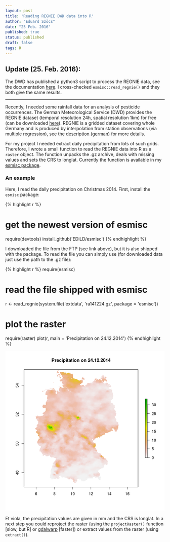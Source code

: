 ```yaml
---
layout: post
title: 'Reading REGNIE DWD data into R'
author: "Eduard Szöcs"
date: "25 Feb. 2016"
published: true
status: published
draft: false
tags: R
---
```

 
 
## **Update (25. Feb. 2016):**
 
The DWD has published a python3 script to process the REGNIE data, see the documentation [here](ftp://ftp-cdc.dwd.de/pub/CDC/grids_germany/daily/regnie/Regnie2GIS/doc/Unterst%C3%BCtzungsdokumente%20-%20Geografische%20Darstellung%20von%20REGNIE-Daten.pdf).
I cross-checked `esmisc::read_regnie()` and they both give the same results.
 
--------------
Recently, I needed some rainfall data for an analysis of pesticide occurrences. 
The German Meteorological Service (DWD) provides the REGNIE dataset (temporal resolution 24h, spatial resolution 1km) for free (can be downloaded [here](ftp://ftp.dwd.de/pub/CDC/grids_germany/daily/regnie/)).
REGNIE is a gridded dataset covering whole Germany and is produced by interpolation from station observations (via multiple regression), see the [description (german)](ftp://ftp.dwd.de/pub/CDC/grids_germany/daily/regnie/REGNIE_Beschreibung.pdf) for more details.
 
<!--more-->
 
For my project I needed extract daily precipitation from lots of such grids. 
Therefore, I wrote a small function to read the REGNIE data into R as a `raster` object.
The function unpacks the .gz archive, deals with missing values and sets the CRS to longlat.
Currently the function is available in my [esmisc package](https://github.com/EDiLD/esmisc).
 
### An example
Here, I read the daily precipitation on Christmas 2014.
First, install the `esmisc` package:
 

{% highlight r %}
# get the newest version of esmisc
require(devtools)
install_github('EDiLD/esmisc')
{% endhighlight %}
 
 
I downloaded the file from the FTP (see link above), but it is also shipped with the package. 
To read the file you can simply use (for downloaded data just use the path to the .gz file):
 

{% highlight r %}
require(esmisc)
# read the file shipped with esmisc
r <- read_regnie(system.file('extdata', 'ra141224.gz', package = 'esmisc'))
# plot the raster
require(raster)
plot(r, main = 'Precipitation on 24.12.2014')
{% endhighlight %}

![plot of chunk regnie](/figures/regnie-1.png)
 
Et viola, the precipitation values are given in mm and the CRS is longlat.
In a next step you could reproject the raster (using the `projectRaster()` function [slow, but R] or [gdalwarp](http://www.gdal.org/gdalwarp.html) [faster]) or extract values from the raster (using `extract()`).
 
